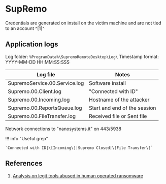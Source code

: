 # SupRemo

Credentials are generated on install on the victim machine and are not tied to an account ^[1]^

## Application logs

Log folder: `%ProgramData%\SupremoRemoteDesktop\Log\`
Timestamp format: YYYY-MM-DD HH:MM:SS:SSS

|Log file|Notes
|-|-
|SupremoService.00.Service.log|Software install
|Supremo.00.Client.log|"Connected with ID"
|Supremo.00.Incoming.log|Hostname of the attacker
|Supremo.00.ReportsQueue.log|Start and end of the session
|Supremo.00.FileTransfer.log|Received file or Sent file

Network connections to "nanosystems.it" on 443/5938

!!! info "Useful grep"

    `Connected with ID|\[Incoming\]|Supremo Closed|\[File Transfer\]`

## References

1. [Analysis on legit tools abused in human operated ransomware](https://jsac.jpcert.or.jp/archive/2023/pdf/JSAC2023_1_1_yamashige-nakatani-tanaka_en.pdf)